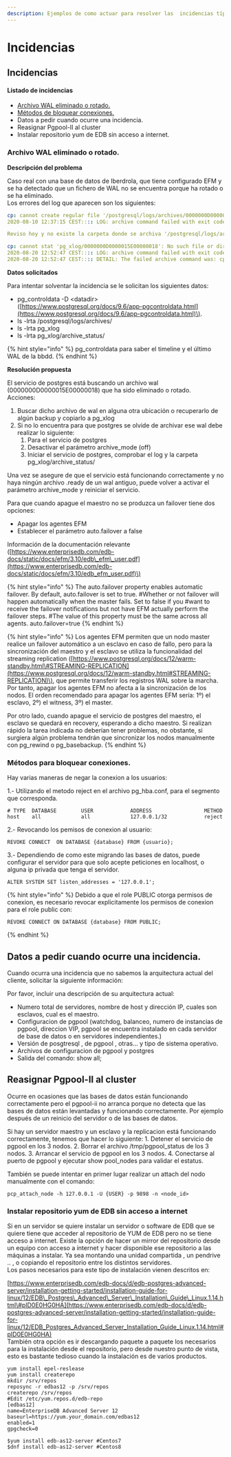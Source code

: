 ```yaml
---
description: Ejemplos de como actuar para resolver las  incidencias típicas con postgresql
---
```


# Incidencias

## Incidencias

#### Listado de incidencias

* [Archivo WAL eliminado o rotado.](resolucion-incidencias.md#archivo-wal-eliminado-o-rotado1)
* [Métodos de bloquear conexiones.](resolucion-incidencias.md#metodos-bloquear-conexiones)
* Datos a pedir cuando ocurre una incidencia.
* Reasignar Pgpool-II al cluster
* Instalar repositorio yum de EDB sin acceso a internet.

### Archivo WAL eliminado o rotado. <a id="archivo-wal-eliminado-o-rotado1"></a>

**Descripción del problema**

Caso real con una base de datos de Iberdrola, que tiene configurado EFM y se ha detectado que un fichero de WAL no se encuentra porque ha rotado o se ha eliminado.  
Los errores del log que aparecen son los siguientes:

```yaml
cp: cannot create regular file '/postgresql/logs/archives/0000000D0000015E00000018': No such file or directory
2020-08-10 12:37:15 CEST:::: LOG: archive command failed with exit code 1

Reviso hoy y no existe la carpeta donde se archiva '/postgresql/logs/archives/. La creo manualmente con los permisos necesarios y el error ahora es

cp: cannot stat 'pg_xlog/0000000D0000015E00000018': No such file or directory
2020-08-20 12:52:47 CEST:::: LOG: archive command failed with exit code 1
2020-08-20 12:52:47 CEST:::: DETAIL: The failed archive command was: cp pg_xlog/0000000D0000015E00000018 /postgresql/logs/archives/0000000D0000015E00000018
```

**Datos solicitados**

Para intentar solventar la incidencia se le solicitan los siguientes datos:

* pg\_controldata -D &lt;datadir&gt; \([https://www.postgresql.org/docs/9.6/app-pgcontroldata.html](https://www.postgresql.org/docs/9.6/app-pgcontroldata.html)\). 
* ls -lrta /postgresql/logs/archives/
* ls -lrta pg\_xlog
* ls -lrta pg\_xlog/archive\_status/

{% hint style="info" %}
pg\_controldata para saber el timeline y el último WAL de la bbdd.
{% endhint %}

**Resolución propuesta**

El servicio de postgres está buscando un archivo wal \(0000000D0000015E00000018\) que ha sido eliminado o rotado.  
Acciones:

1. Buscar dicho archivo de wal en alguna otra ubicación o recuperarlo de algún backup y copiarlo a pg\_xlog
2. Si no lo encuentra para que postgres se olvide de archivar ese wal debe realizar lo siguiente: 
   1. Para el servicio de postgres
   2. Desactivar el parámetro archive\_mode \(off\)
   3. Iniciar el servicio de postgres, comprobar el log y la carpeta pg\_xlog/archive\_status/

Una vez se asegure de que el servicio está funcionando correctamente y no haya ningún archivo .ready de un wal antiguo, puede volver a activar el parámetro archive\_mode y reiniciar el servicio.

Para que cuando apague el maestro no se produzca un failover tiene dos opciones:

* Apagar los agentes EFM
* Establecer el parámetro auto.failover a false

Información de la documentación relevante \([https://www.enterprisedb.com/edb-docs/static/docs/efm/3.10/edb\_efm\_user.pdf](https://www.enterprisedb.com/edb-docs/static/docs/efm/3.10/edb_efm_user.pdf)\)

{% hint style="info" %}
The auto.failover property enables automatic failover. By default, auto.failover is set to true. \#Whether or not failover will happen automatically when the master fails. Set to false if you \#want to receive the failover notifications but not have EFM actually perform the failover steps. \#The value of this property must be the same across all agents. auto.failover=true
{% endhint %}

{% hint style="info" %}
Los agentes EFM permiten que un nodo master realice un failover automático a un esclavo en caso de fallo, pero para la sincronización del maestro y el esclavo se utiliza la funcionalidad del streaming replication \([https://www.postgresql.org/docs/12/warm-standby.html\#STREAMING-REPLICATION](https://www.postgresql.org/docs/12/warm-standby.html#STREAMING-REPLICATION)\), que permite transferir los registros WAL sobre la marcha. Por tanto, apagar los agentes EFM no afecta a la sincronización de los nodos. El orden recomendado para apagar los agentes EFM sería: 1º\) el esclavo, 2º\) el witness, 3º\) el master.

Por otro lado, cuando apague el servicio de postgres del maestro, el esclavo se quedará en recovery, esperando a dicho maestro. Si realizan rápido la tarea indicada no deberían tener problemas, no obstante, si surgiera algún problema tendrán que sincronizar los nodos manualmente con pg\_rewind o pg\_basebackup.
{% endhint %}

### Métodos para bloquear conexiones. <a id="metodos-bloquear-conexiones"></a>

Hay varias maneras de negar la conexion a los usuarios:

1.- Utilizando el metodo reject en el archivo pg\_hba.conf, para el segmento que corresponda.

```text
# TYPE  DATABASE        USER            ADDRESS                 METHOD
host    all             all             127.0.0.1/32            reject
```

2.- Revocando los pemisos de conexion al usuario:

```text
REVOKE CONNECT  ON DATABASE {database} FROM {usuario};
```

3.- Dependiendo de como este migrando las bases de datos, puede configurar el servidor para que solo acepte peticiones en localhost, o alguna ip privada que tenga el servidor.

```text
ALTER SYSTEM SET listen_addresses = '127.0.0.1';
```

{% hint style="info" %}
Debido a que el role PUBLIC otorga permisos de conexion, es necesario revocar explicitamente los permisos de conexion para el role public con:

```text
REVOKE CONNECT ON DATABASE {database} FROM PUBLIC;
```
{% endhint %}

## Datos a pedir cuando ocurre una incidencia.

Cuando ocurra una incidencia que no sabemos la arquitectura actual del cliente, solicitar la siguiente información:

Por favor, incluir una descripción de su arquitectura actual:

* Numero total de servidores, nombre de host y dirección IP, cuales son esclavos, cual es el maestro.
* Configuracion de pgpool \(watchdog, balanceo, numero de instancias de pgpool, direccion VIP, pgpool se encuentra instalado en cada servidor de base de datos o en servidores independientes.\)
* Versión de posgtresql ,  de pgpool , otras... y tipo de sistema operativo.
* Archivos de configuracion de pgpool y postgres
* Salida del comando: show all;

## Reasignar Pgpool-II al cluster

Ocurre en ocasiones que las bases de datos están funcionando correctamente pero el pgpool-ii no arranca porque no detecta que las bases de datos están levantadas y funcionando correctamente. Por ejemplo después de un reinicio del servidor o de las bases de datos.

Si hay un servidor maestro y un esclavo y la replicacion está funcionando correctamente, tenemos que hacer lo siguiente: 1. Detener el servicio de pgpool en los 3 nodos. 2. Borrar el archivo /tmp/pgpool\_status de los 3 nodos. 3. Arrancar el servicio de pgpool en los 3 nodos. 4. Conectarse al puerto de pgpool y ejecutar show pool\_nodes para validar el estatus.

También se puede intentar en primer lugar realizar un attach del nodo manualmente con el comando:

```text
pcp_attach_node -h 127.0.0.1 -U {USER} -p 9898 -n <node_id>
```



### Instalar repositorio yum de EDB sin acceso a internet

Si en un servidor se quiere instalar un servidor o software de EDB que se quiere tiene que acceder al repositorio de YUM de EDB pero no se tiene acceso a internet. Existe la opción de hacer un mirror del repositorio desde un equipo con acceso a internet y hacer disponible ese repositorio a las máquinas a instalar. Ya sea montando una unidad compartida , un pendrive .. , o copiando el repositorio entre los distintos servidores.  
Los pasos necesarios para este tipo de instalación vienen descritos en:

[https://www.enterprisedb.com/edb-docs/d/edb-postgres-advanced-server/installation-getting-started/installation-guide-for-linux/12/EDB\_Postgres\_Advanced\_Server\_Installation\_Guide\_Linux.1.14.html\#pID0E0HG0HA](https://www.enterprisedb.com/edb-docs/d/edb-postgres-advanced-server/installation-getting-started/installation-guide-for-linux/12/EDB_Postgres_Advanced_Server_Installation_Guide_Linux.1.14.html#pID0E0HG0HA)  
También otra opción es ir descargando paquete a paquete los necesarios para la instalación desde el repositorio, pero desde nuestro punto de vista, esto es bastante tedioso cuando la instalación es de varios productos.

```text
yum install epel-reslease
yum install createrepo
mkdir /srv/repos
reposync -r edbas12 -p /srv/repos 
createrepo /srv/repos
#Edit /etc/yum.repos.d/edb-repo
[edbas12]
name=EnterpriseDB Advanced Server 12
baseurl=https://yum.your_domain.com/edbas12
enabled=1
gpgcheck=0

$yum install edb-as12-server #Centos7
$dnf install edb-as12-server #Centos8

```

